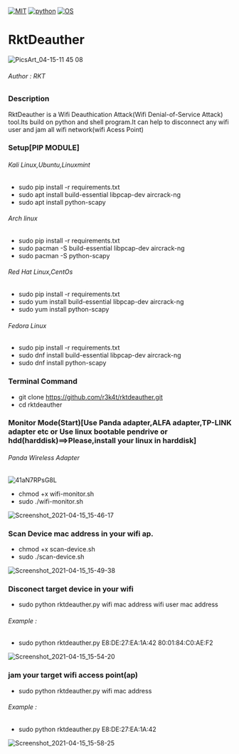 [![MIT](https://img.shields.io/packagist/l/doctrine/orm.svg)](https://github.com/r3k4t/rktdeauther/blob/master/LICENSE)
[![python](https://img.shields.io/badge/Program-Python%20%7C%20Shell-brightgreen.svg)](https://www.python.org/downloads/release/python/)
[![OS](https://img.shields.io/badge/Tested%20On-Linux-yellowgreen.svg)](https://en.wikipedia.org/wiki/Linux)

# RktDeauther 

![PicsArt_04-15-11 45 08](https://user-images.githubusercontent.com/69615463/114952525-3fe26d80-9e78-11eb-9c44-b3622ac3f092.jpg)

<h6>Author : RKT</h6>

### Description ###


RktDeauther is a Wifi Deauthication Attack(Wifi Denial-of-Service Attack) tool.Its build on python and shell program.It can help to disconnect any wifi user and jam all wifi network(wifi Acess Point)


### Setup[PIP MODULE] ###

<h6> Kali Linux,Ubuntu,Linuxmint</h6>

+ sudo  pip install -r requirements.txt
+ sudo apt install build-essential libpcap-dev aircrack-ng
+ sudo apt install python-scapy

<h6> Arch linux </h6>

+ sudo  pip install -r requirements.txt
+ sudo pacman -S build-essential libpcap-dev aircrack-ng
+ sudo pacman -S python-scapy


<h6> Red Hat Linux,CentOs</h6>


+ sudo  pip install -r requirements.txt
+ sudo yum install  build-essential libpcap-dev aircrack-ng
+ sudo yum  install  python-scapy

<h6> Fedora Linux </h6>

+ sudo  pip install -r requirements.txt
+ sudo dnf install  build-essential libpcap-dev aircrack-ng
+ sudo dnf install  python-scapy


### Terminal Command ###

+ git clone https://github.com/r3k4t/rktdeauther.git
+ cd rktdeauther

### Monitor Mode(Start)[Use Panda adapter,ALFA adapter,TP-LINK adapter etc or Use linux bootable pendrive or hdd(harddisk)==>Please,install your linux in harddisk] ###

<h6>Panda Wireless Adapter</h6> 

![41aN7RPsG8L](https://user-images.githubusercontent.com/69615463/114897972-8cf02080-9e33-11eb-82d6-8c2ec4d2b2ea.jpg)

+ chmod +x wifi-monitor.sh
+ sudo ./wifi-monitor.sh

![Screenshot_2021-04-15_15-46-17](https://user-images.githubusercontent.com/69615463/114896458-2c141880-9e32-11eb-8695-6a4a3c93d4f9.png)


### Scan Device mac address in your wifi ap. ###

+ chmod +x scan-device.sh
+ sudo ./scan-device.sh


![Screenshot_2021-04-15_15-49-38](https://user-images.githubusercontent.com/69615463/114896518-3a623480-9e32-11eb-9a27-317cd257469d.png)


### Disconect target device in your wifi ###

+ sudo python rktdeauther.py wifi mac address wifi user mac address

<h6> Example :</h6>

+ sudo python rktdeauther.py  E8:DE:27:EA:1A:42 80:01:84:C0:AE:F2


![Screenshot_2021-04-15_15-54-20](https://user-images.githubusercontent.com/69615463/114896554-43eb9c80-9e32-11eb-9c7b-59cfba26f8e3.png)

### jam your target wifi  access point(ap) ###

+ sudo python rktdeauther.py wifi mac address

<h6> Example : </h6>

+ sudo python rktdeauther.py  E8:DE:27:EA:1A:42


![Screenshot_2021-04-15_15-58-25](https://user-images.githubusercontent.com/69615463/114896623-51088b80-9e32-11eb-9a0a-77344582a4f4.png)







